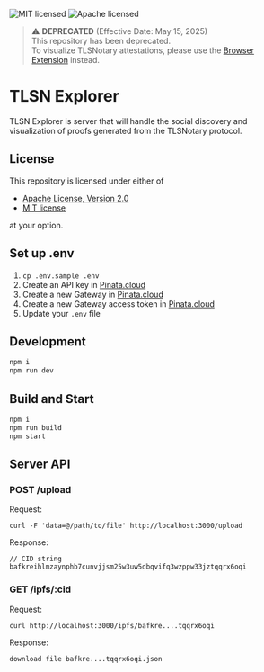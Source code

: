 ![MIT licensed][mit-badge]
![Apache licensed][apache-badge]

[mit-badge]: https://img.shields.io/badge/license-MIT-blue.svg
[apache-badge]: https://img.shields.io/github/license/saltstack/salt

> ⚠️ **DEPRECATED** (Effective Date: May 15, 2025)  
> This repository has been deprecated.  
> To visualize TLSNotary attestations, please use the [Browser Extension](https://github.com/tlsnotary/tlsn-extension) instead.

# TLSN Explorer

TLSN Explorer is server that will handle the social discovery and visualization of proofs generated from the TLSNotary protocol.

## License
This repository is licensed under either of

- [Apache License, Version 2.0](http://www.apache.org/licenses/LICENSE-2.0)
- [MIT license](http://opensource.org/licenses/MIT)

at your option.

## Set up .env
1. `cp .env.sample .env`
2. Create an API key in [Pinata.cloud](https://docs.pinata.cloud/quickstart/node-js#generate-your-api-keys)
3. Create a new Gateway in [Pinata.cloud](https://app.pinata.cloud/gateway)
4. Create a new Gateway access token in [Pinata.cloud](https://app.pinata.cloud/developers/gateway-settings)
5. Update your `.env` file

## Development
```bash
npm i
npm run dev
```

## Build and Start
```bash
npm i
npm run build
npm start
```

## Server API

### POST /upload

Request:
```
curl -F 'data=@/path/to/file' http://localhost:3000/upload
```

Response:
```
// CID string
bafkreihlmzaynphb7cunvjjsm25w3uw5dbqvifq3wzppw33jztqqrx6oqi
```

### GET /ipfs/:cid

Request:
```
curl http://localhost:3000/ipfs/bafkre....tqqrx6oqi
```

Response:
```
download file bafkre....tqqrx6oqi.json
```
